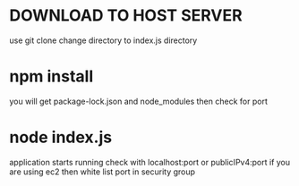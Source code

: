 # DOWNLOAD TO HOST SERVER
use git clone
change directory to index.js directory
# npm install
you will get package-lock.json and node_modules 
then check for port  
# node index.js
application starts running check with localhost:port or publicIPv4:port
if you are using ec2 then white list port in security group